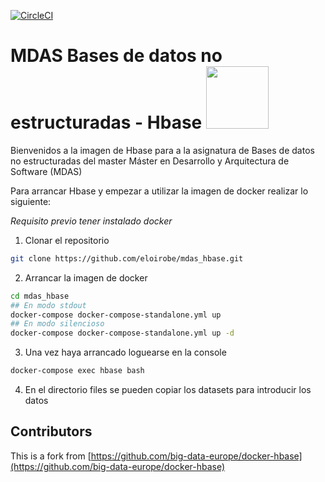 [![CircleCI](https://circleci.com/gh/eloirobe/mdas_hbase.svg?style=svg)](https://circleci.com/gh/eloirobe/mdas_hbase)

# MDAS Bases de datos no estructuradas - Hbase <img src="https://hbase.apache.org/images/hbase_logo_with_orca_large.png" width="100">
Bienvenidos a la imagen de Hbase para a la asignatura de Bases de datos no estructuradas del master Máster en Desarrollo y Arquitectura de Software (MDAS)

Para arrancar Hbase y empezar a utilizar la imagen de docker realizar lo siguiente:

*Requisito previo tener instalado docker*

1) Clonar el repositorio
```bash
git clone https://github.com/eloirobe/mdas_hbase.git
```
2) Arrancar la imagen de docker
```bash
cd mdas_hbase
## En modo stdout
docker-compose docker-compose-standalone.yml up
## En modo silencioso
docker-compose docker-compose-standalone.yml up -d
```
3) Una vez haya arrancado loguearse en la console
```bash
docker-compose exec hbase bash
```
4) En el directorio files se pueden copiar los datasets para introducir los datos

## Contributors
This is a fork from [https://github.com/big-data-europe/docker-hbase](https://github.com/big-data-europe/docker-hbase)

